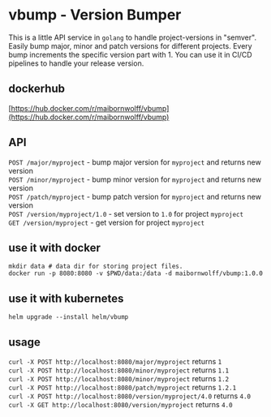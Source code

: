 # vbump - Version Bumper

This is a little API service in `golang` to handle project-versions in "semver". Easily bump major, minor and patch versions for different projects. Every bump increments the specific version part with 1. You can use it in CI/CD pipelines to handle your release version. 

## dockerhub
[https://hub.docker.com/r/maibornwolff/vbump](https://hub.docker.com/r/maibornwolff/vbump)

## API
`POST /major/myproject` - bump major version for `myproject` and returns new version  
`POST /minor/myproject` - bump minor version for `myproject` and returns new version  
`POST /patch/myproject` - bump patch version for `myproject` and returns new version  
`POST /version/myproject/1.0` - set version to `1.0` for project `myproject`  
`GET /version/myproject` - get version for project `myproject`  

## use it with docker
```
mkdir data # data dir for storing project files.
docker run -p 8080:8080 -v $PWD/data:/data -d maibornwolff/vbump:1.0.0
```

## use it with kubernetes
```
helm upgrade --install helm/vbump
```

## usage
`curl -X POST http://localhost:8080/major/myproject` returns `1`  
`curl -X POST http://localhost:8080/minor/myproject` returns `1.1`  
`curl -X POST http://localhost:8080/minor/myproject` returns `1.2`  
`curl -X POST http://localhost:8080/patch/myproject` returns `1.2.1`  
`curl -X POST http://localhost:8080/version/myproject/4.0` returns `4.0`  
`curl -X GET http://localhost:8080/version/myproject` returns `4.0`  


